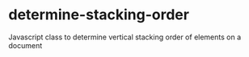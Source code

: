 # determine-stacking-order
Javascript class to determine vertical stacking order of elements on a document

